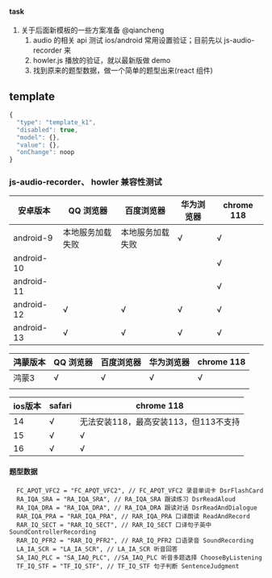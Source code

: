 #### task

1. 关于后面新模板的一些方案准备 @qiancheng
   1. audio 的相关 api 测试 ios/android 常用设置验证；目前先以 js-audio-recorder 来
   2. howler.js 播放的验证，就以最新版做 demo
   3. 找到原来的题型数据，做一个简单的题型出来(react 组件)

## template

```js
{
  "type": "template_k1",
  "disabled": true,
  "model": {},
  "value": {},
  "onChange": noop
}
```

### js-audio-recorder、 howler 兼容性测试


| 安卓版本   | QQ 浏览器        | 百度浏览器       | 华为浏览器 | chrome 118 |
| ---------- | ---------------- | ---------------- | ---------- | ---------- |
| android-9  | 本地服务加载失败 | 本地服务加载失败 | √          | √          |
| android-10 |                  |                  |            | √          |
| android-11 |                  |                  |            | √          |
| android-12 | √                | √                | √          | √          |
| android-13 | √                | √                | √          | √          |

| 鸿蒙版本 | QQ 浏览器 | 百度浏览器 | 华为浏览器 | chrome 118 |
| -------- | --------- | ---------- | ---------- | ---------- |
| 鸿蒙3    | √         | √          | √          | √          |
|          |           |            |            |            |

| ios版本 | safari | chrome 118                            |
| ------- | ------ | ------------------------------------- |
| 14      | √      | 无法安装118，最高安装113，但113不支持 |
| 15      | √      | √                                     |
| 16      | √      | √                                     |

#### 题型数据

```
  FC_APQT_VFC2 = "FC_APQT_VFC2", // FC_APQT_VFC2 录音单词卡 DsrFlashCard
  RA_IQA_SRA = "RA_IQA_SRA", // RA_IQA_SRA 跟读练习 DsrReadAloud
  RA_IQA_DRA = "RA_IQA_DRA", // RA_IQA_DRA 跟读对话 DsrReadAndDialogue
  RAR_IQA_PRA = "RAR_IQA_PRA", // RAR_IQA_PRA 口译朗读 ReadAndRecord
  RAR_IQ_SECT = "RAR_IQ_SECT", // RAR_IQ_SECT 口译句子英中 SoundControllerRecording
  RAR_IQ_PFR2 = "RAR_IQ_PFR2", // RAR_IQ_PFR2 口语录音 SoundRecording
  LA_IA_SCR = "LA_IA_SCR", // LA_IA_SCR 听音回答
  SA_IAQ_PLC = "SA_IAQ_PLC", //SA_IAQ_PLC 听音多题选择 ChooseByListening
  TF_IQ_STF = "TF_IQ_STF", // TF_IQ_STF 句子判断 SentenceJudgment

```
